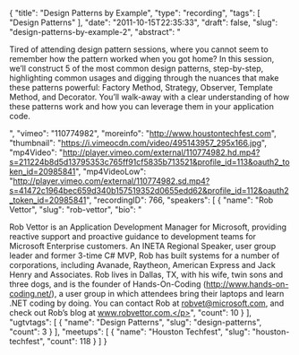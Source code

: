 {
  "title": "Design Patterns by Example",
  "type": "recording",
  "tags": [
    "Design Patterns"
  ],
  "date": "2011-10-15T22:35:33",
  "draft": false,
  "slug": "design-patterns-by-example-2",
  "abstract": "<p>Tired of attending design pattern sessions, where you cannot seem to remember how the pattern worked when you got home? In this session, we&rsquo;ll construct 5 of the most common design patterns, step-by-step, highlighting common usages and digging through the nuances that make these patterns powerful: Factory Method, Strategy, Observer, Template Method, and Decorator. You&rsquo;ll walk-away with a clear understanding of how these patterns work and how you can leverage them in your application code.</p>",
  "vimeo": "110774982",
  "moreinfo": "http://www.houstontechfest.com",
  "thumbnail": "https://i.vimeocdn.com/video/495143957_295x166.jpg",
  "mp4Video": "http://player.vimeo.com/external/110774982.hd.mp4?s=211224b8d5d13795353c765ff91cf5835b713521&profile_id=113&oauth2_token_id=20985841",
  "mp4VideoLow": "http://player.vimeo.com/external/110774982.sd.mp4?s=41472c1964bec659d340b157519352d0655edd62&profile_id=112&oauth2_token_id=20985841",
  "recordingID": 766,
  "speakers": [
    {
      "name": "Rob Vettor",
      "slug": "rob-vettor",
      "bio": "<p>Rob Vettor is an Application Development Manager for Microsoft, providing reactive support and proactive guidance to development teams for Microsoft Enterprise customers. An INETA Regional Speaker, user group leader and former 3-time C# MVP, Rob has built systems for a number of corporations, including Avanade, Raytheon, American Express and Jack Henry and Associates. Rob lives in Dallas, TX, with his wife, twin sons and three dogs, and is the founder of Hands-On-Coding (http://www.hands-on-coding.net/), a user group in which attendees bring their laptops and learn .NET coding by doing. You can contact Rob at robvet@microsoft.com, and check out Rob’s blog at www.robvettor.com.</p>",
      "count": 10
    }
  ],
  "ugtvtags": [
    {
      "name": "Design Patterns",
      "slug": "design-patterns",
      "count": 3
    }
  ],
  "meetups": [
    {
      "name": "Houston Techfest",
      "slug": "houston-techfest",
      "count": 118
    }
  ]
}